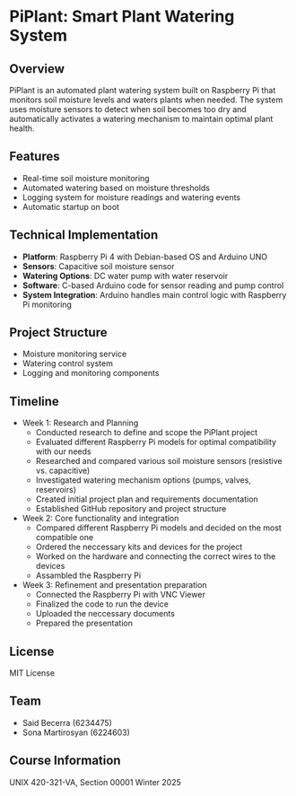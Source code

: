 # PiPlant: Smart Plant Watering System

## Overview
PiPlant is an automated plant watering system built on Raspberry Pi that monitors soil moisture levels and waters plants when needed. The system uses moisture sensors to detect when soil becomes too dry and automatically activates a watering mechanism to maintain optimal plant health.

## Features
- Real-time soil moisture monitoring
- Automated watering based on moisture thresholds
- Logging system for moisture readings and watering events
- Automatic startup on boot

## Technical Implementation
- **Platform**: Raspberry Pi 4 with Debian-based OS and Arduino UNO
- **Sensors**: Capacitive soil moisture sensor
- **Watering Options**: DC water pump with water reservoir
- **Software**: C-based Arduino code for sensor reading and pump control
- **System Integration**: Arduino handles main control logic with Raspberry Pi monitoring

## Project Structure
- Moisture monitoring service
- Watering control system
- Logging and monitoring components

## Timeline
- Week 1: Research and Planning
  - Conducted research to define and scope the PiPlant project
  - Evaluated different Raspberry Pi models for optimal compatibility with our needs
  - Researched and compared various soil moisture sensors (resistive vs. capacitive)
  - Investigated watering mechanism options (pumps, valves, reservoirs)
  - Created initial project plan and requirements documentation
  - Established GitHub repository and project structure
- Week 2: Core functionality and integration
  - Compared different Raspberry Pi models and decided on the most compatible one
  - Ordered the neccessary kits and devices for the project
  - Worked on the hardware and connecting the correct wires to the devices
  - Assambled the Raspberry Pi
- Week 3: Refinement and presentation preparation
  - Connected the Raspberry Pi with VNC Viewer
  - Finalized the code to run the device
  - Uploaded the neccessary documents
  - Prepared the presentation

## License
MIT License

## Team
- Said Becerra (6234475)
- Sona Martirosyan (6224603)

## Course Information
UNIX 420-321-VA, Section 00001
Winter 2025
